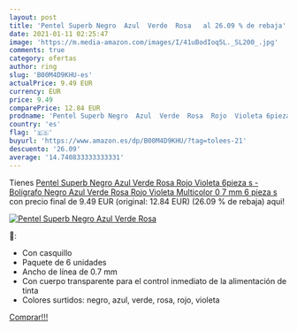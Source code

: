 ```yaml
---
layout: post
title: 'Pentel Superb Negro  Azul  Verde  Rosa   al 26.09 % de rebaja'
date: 2021-01-11 02:25:47
image: 'https://m.media-amazon.com/images/I/41uBodIoq5L._SL200_.jpg'
comments: true
category: ofertas
author: ring
slug: 'B00M4D9KHU-es'
actualPrice: 9.49 EUR
currency: EUR
price: 9.49
comparePrice: 12.84 EUR
prodname: 'Pentel Superb Negro  Azul  Verde  Rosa  Rojo  Violeta 6pieza s  - Bolígrafo  Negro  Azul  Verde  Rosa  Rojo  Violeta  Multicolor  0 7 mm  6 pieza s  '
country: 'es'
flag: '🇪🇸'
buyurl: 'https://www.amazon.es/dp/B00M4D9KHU/?tag=tolees-21'
descuento: '26.09'
average: '14.740833333333331'
---
```


Tienes [Pentel Superb Negro  Azul  Verde  Rosa  Rojo  Violeta 6pieza s  - Bolígrafo  Negro  Azul  Verde  Rosa  Rojo  Violeta  Multicolor  0 7 mm  6 pieza s  ](https://www.amazon.es/dp/B00M4D9KHU/?tag=tolees-21) con precio final de  9.49 EUR (original: 12.84 EUR) (26.09 %  de rebaja) aqui!

[![Pentel Superb Negro  Azul  Verde  Rosa  ](https://m.media-amazon.com/images/I/41uBodIoq5L._SL200_.jpg)](https://www.amazon.es/dp/B00M4D9KHU/?tag=tolees-21)

🔎:

- Con casquillo
- Paquete de 6 unidades
- Ancho de línea de 0.7 mm
- Con cuerpo transparente para el control inmediato de la alimentación de tinta
- Colores surtidos: negro, azul, verde, rosa, rojo, violeta

[Comprar!!!](https://www.amazon.es/dp/B00M4D9KHU/?tag=tolees-21)
